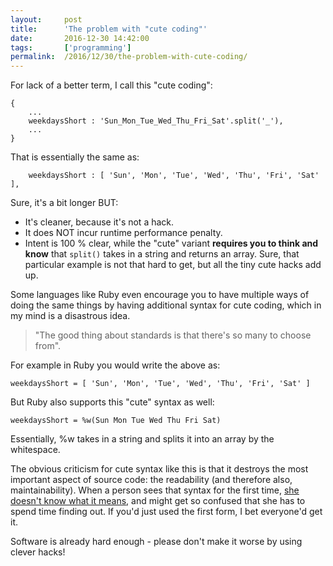 ```yaml
---
layout:     post
title:      'The problem with "cute coding"'
date:       2016-12-30 14:42:00
tags:       ['programming']
permalink:  /2016/12/30/the-problem-with-cute-coding/
---
```


For lack of a better term, I call this "cute coding":

```
{
	...
	weekdaysShort : 'Sun_Mon_Tue_Wed_Thu_Fri_Sat'.split('_'),
	...
}
```

That is essentially the same as:

```
	weekdaysShort : [ 'Sun', 'Mon', 'Tue', 'Wed', 'Thu', 'Fri', 'Sat' ],
```

Sure, it's a bit longer BUT:

- It's cleaner, because it's not a hack.
- It does NOT incur runtime performance penalty.
- Intent is 100 % clear, while the "cute" variant **requires you to think and know**
  that `split()` takes in a string and returns an array. Sure, that particular example is not that hard to get,
  but all the tiny cute hacks add up.

Some languages like Ruby even encourage you to have multiple ways of doing the same things by having additional syntax
for cute coding, which in my mind is a disastrous idea.

> "The good thing about standards is that there's so many to choose from".

For example in Ruby you would write the above as:

```
weekdaysShort = [ 'Sun', 'Mon', 'Tue', 'Wed', 'Thu', 'Fri', 'Sat' ]
```

But Ruby also supports this "cute" syntax as well:

```
weekdaysShort = %w(Sun Mon Tue Wed Thu Fri Sat)
```

Essentially, %w takes in a string and splits it into an array by the whitespace.

The obvious criticism for cute syntax like this is that it destroys the most important aspect of source code:
the readability (and therefore also, maintainability). When a person sees that syntax for the first time,
[she doesn't know what it means](http://stackoverflow.com/questions/1274675/what-does-warray-mean), and might
get so confused that she has to spend time finding out. If you'd just used the first form, I bet everyone'd get it.

Software is already hard enough - please don't make it worse by using clever hacks!
